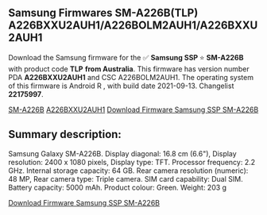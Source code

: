 <h2>Samsung Firmwares SM-A226B(TLP) A226BXXU2AUH1/A226BOLM2AUH1/A226BXXU2AUH1</h2>
Download the Samsung firmware for the ✅ <strong>Samsung SSP </strong> ⭐ <strong>SM-A226B</strong> with product code <strong>TLP</strong> <strong> from Australia</strong>. This firmware has version number PDA <strong>A226BXXU2AUH1</strong> and CSC A226BOLM2AUH1. The operating system of this firmware is Android R , with build date 2021-09-13. Changelist <strong>22175997</strong>.


[SM-A226B](https://samfirm.shop/samsung/model/SM-A226B)
[A226BXXU2AUH1](https://samfirm.shop/samsung/pda/A226BXXU2AUH1)
[Download Firmware Samsung SSP SM-A226B](https://samfirm.shop/samsung/firmware/455220)
<h2>Summary description:</h2>
<p>Samsung Galaxy SM-A226B. Display diagonal: 16.8 cm (6.6"), Display resolution: 2400 x 1080 pixels, Display type: TFT. Processor frequency: 2.2 GHz. Internal storage capacity: 64 GB. Rear camera resolution (numeric): 48 MP, Rear camera type: Triple camera. SIM card capability: Dual SIM. Battery capacity: 5000 mAh. Product colour: Green. Weight: 203 g</p>


[Download Firmware Samsung SSP SM-A226B](https://samfirm.shop/samsung/firmware/455220)
